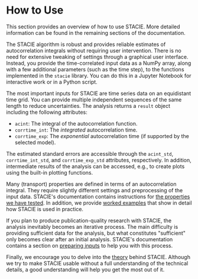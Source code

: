 # How to Use

This section provides an overview of how to use STACIE.
More detailed information can be found in the remaining sections of the documentation.

The STACIE algorithm is robust and provides reliable estimates of autocorrelation integrals
without requiring user intervention.
There is no need for extensive tweaking of settings through a graphical user interface.
Instead, you provide the time-correlated input data as a NumPy array,
along with a few additional parameters (such as the time step),
to the functions implemented in the `stacie` library.
You can do this in a Jupyter Notebook for interactive work or in a Python script.

The most important inputs for STACIE are time series data on an equidistant time grid.
You can provide multiple independent sequences of the same length to reduce uncertainties.
The analysis returns a `result` object including the following attributes:

- `acint`: The integral of the autocorrelation function.
- `corrtime_int`: The *integrated* autocorrelation time.
- `corrtime_exp`: The *exponential* autocorrelation time (if supported by the selected model).

The estimated standard errors are accessible through the
`acint_std`, `corrtime_int_std`, and `corrtime_exp_std` attributes, respectively.
In addition, intermediate results of the analysis can be accessed,
e.g., to create plots using the built-in plotting functions.

Many (transport) properties are defined in terms of an autocorrelation integral.
They require slightly different settings and preprocessing of the input data.
STACIE's documentation contains instructions for
[the properties we have tested](../properties/index.md).
In addition, we provide [worked examples](../examples/index.md)
that show in detail how STACIE is used in practice.

If you plan to produce publication-quality research with STACIE,
the analysis inevitably becomes an iterative process.
The main difficulty is providing sufficient data for the analysis,
but what constitutes "sufficient" only becomes clear after an initial analysis.
STACIE's documentation contains a section on [preparing inputs](../preparing_inputs/index.md)
to help you with this process.

Finally, we encourage you to delve into the [theory](../theory/index.md) behind STACIE.
Although we try to make STACIE usable without a full understanding of the technical details,
a good understanding will help you get the most out of it.
